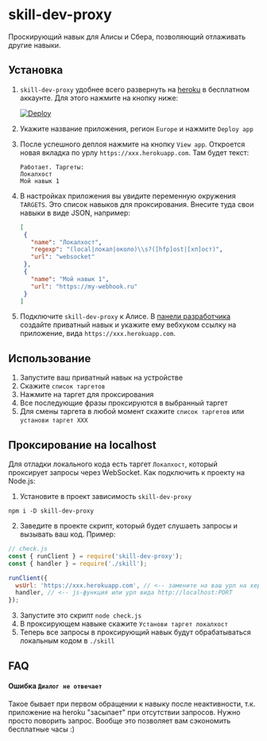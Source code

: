 # skill-dev-proxy
Проскирующий навык для Алисы и Сбера, позволяющий отлаживать другие навыки.

## Установка
1. `skill-dev-proxy` удобнее всего развернуть на [heroku](https://heroku.com) в бесплатном аккаунте. Для этого нажмите на кнопку ниже:

   [![Deploy](https://www.herokucdn.com/deploy/button.svg)](https://heroku.com/deploy)

2. Укажите название приложения, регион `Europe` и нажмите `Deploy app`
3. После успешного деплоя нажмите на кнопку `View app`. Откроется новая вкладка по урлу `https://xxx.herokuapp.com`. Там будет текст:
   ```
   Работает. Таргеты:
   Локалхост
   Мой навык 1
   ```
4. В настройках приложения вы увидите переменную окружения `TARGETS`. Это список навыков для проксирования. Внесите туда свои навыки в виде JSON, например:
   ```json
   [
    {
      "name": "Локалхост",
      "regexp": "(local|локал|около)\\s?([hfp]ost|[хп]ост)",
      "url": "websocket"
    },
    {
      "name": "Мой навык 1",
      "url": "https://my-webhook.ru"
    }
   ]
   ```

5. Подключите `skill-dev-proxy` к Алисе. В [панели разработчика](https://dialogs.yandex.ru/developer) создайте приватный навык и укажите ему вебхуком ссылку на приложение, вида `https://xxx.herokuapp.com`.

## Использование
1. Запустите ваш приватный навык на устройстве
2. Скажите `список таргетов`
3. Нажмите на таргет для проксирования
4. Все последующие фразы проксируются в выбранный таргет
5. Для смены таргета в любой момент скажите `список таргетов` или `установи таргет XXX`

## Проксирование на localhost
Для отладки локального кода есть таргет `Локалхост`, который проксирует запросы через WebSocket. Как подключить к проекту на Node.js:

1. Установите в проект зависимость `skill-dev-proxy`
  ```
  npm i -D skill-dev-proxy
  ```
2. Заведите в проекте скрипт, который будет слушаеть запросы и вызывать ваш код. Пример:
  ```js
  // check.js
  const { runClient } = require('skill-dev-proxy');
  const { handler } = require('./skill');

  runClient({
    wsUrl: 'https://xxx.herokuapp.com', // <-- замените на ваш урл на хероку
    handler, // <-- js-функция или урл вида http://localhost:PORT
  });
  ```
3. Запустите это скрипт `node check.js`
4. В проксирующем навыке скажите `Установи таргет локалхост`
5. Теперь все запросы в проксирующий навык будут обрабатываться локальным кодом в `./skill`

## FAQ
#### Ошибка `Диалог не отвечает`
Такое бывает при первом обращении к навыку после неактивности, т.к. приложение на heroku "засыпает" при отсутствии запросов. Нужно просто поворить запрос. Вообще это позволяет вам сэкономить бесплатные часы :)
